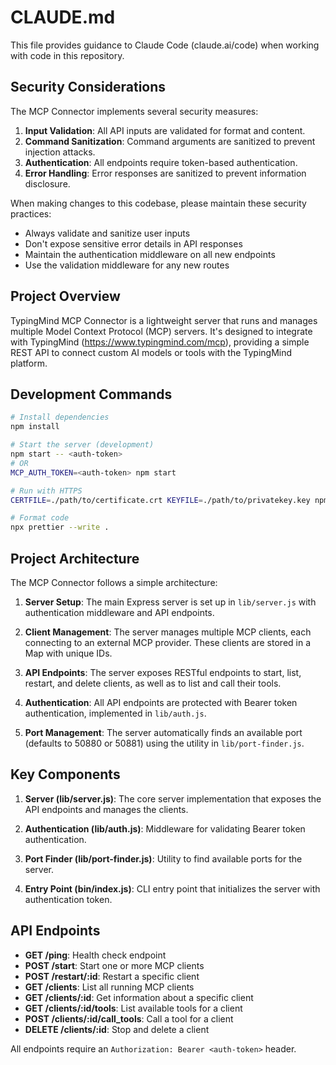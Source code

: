 # CLAUDE.md

This file provides guidance to Claude Code (claude.ai/code) when working with code in this repository.

## Security Considerations

The MCP Connector implements several security measures:

1. **Input Validation**: All API inputs are validated for format and content.
2. **Command Sanitization**: Command arguments are sanitized to prevent injection attacks.
3. **Authentication**: All endpoints require token-based authentication.
4. **Error Handling**: Error responses are sanitized to prevent information disclosure.

When making changes to this codebase, please maintain these security practices:

- Always validate and sanitize user inputs
- Don't expose sensitive error details in API responses
- Maintain the authentication middleware on all new endpoints
- Use the validation middleware for any new routes

## Project Overview

TypingMind MCP Connector is a lightweight server that runs and manages multiple Model Context Protocol (MCP) servers. It's designed to integrate with TypingMind (https://www.typingmind.com/mcp), providing a simple REST API to connect custom AI models or tools with the TypingMind platform.

## Development Commands

```bash
# Install dependencies
npm install

# Start the server (development)
npm start -- <auth-token>
# OR
MCP_AUTH_TOKEN=<auth-token> npm start

# Run with HTTPS
CERTFILE=./path/to/certificate.crt KEYFILE=./path/to/privatekey.key npm start -- <auth-token>

# Format code
npx prettier --write .
```

## Project Architecture

The MCP Connector follows a simple architecture:

1. **Server Setup**: The main Express server is set up in `lib/server.js` with authentication middleware and API endpoints.

2. **Client Management**: The server manages multiple MCP clients, each connecting to an external MCP provider. These clients are stored in a Map with unique IDs.

3. **API Endpoints**: The server exposes RESTful endpoints to start, list, restart, and delete clients, as well as to list and call their tools.

4. **Authentication**: All API endpoints are protected with Bearer token authentication, implemented in `lib/auth.js`.

5. **Port Management**: The server automatically finds an available port (defaults to 50880 or 50881) using the utility in `lib/port-finder.js`.

## Key Components

1. **Server (lib/server.js)**: The core server implementation that exposes the API endpoints and manages the clients.

2. **Authentication (lib/auth.js)**: Middleware for validating Bearer token authentication.

3. **Port Finder (lib/port-finder.js)**: Utility to find available ports for the server.

4. **Entry Point (bin/index.js)**: CLI entry point that initializes the server with authentication token.

## API Endpoints

- **GET /ping**: Health check endpoint
- **POST /start**: Start one or more MCP clients
- **POST /restart/:id**: Restart a specific client
- **GET /clients**: List all running MCP clients
- **GET /clients/:id**: Get information about a specific client
- **GET /clients/:id/tools**: List available tools for a client
- **POST /clients/:id/call_tools**: Call a tool for a client
- **DELETE /clients/:id**: Stop and delete a client

All endpoints require an `Authorization: Bearer <auth-token>` header.